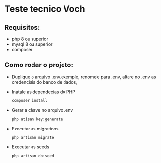 # Teste tecnico Voch

## Requisitos:

- php 8 ou superior
- mysql 8 ou superior
- composer

## Como rodar o projeto:

- Duplique o arquivo .env.exemple, renomeie para .env, altere no .env as credenciais do banco de dados,

- Inatale as dependecias do PHP 
    ```bash
    composer install
    ```

- Gerar a chave no arquivo .env 
    ```bash
    php atisan key:generate
    ```

- Executar as migrations
    ```bash 
    php artisan migrate
    ```

- Executar as seeds
    ```bash 
    php artisan db:seed
    ```


